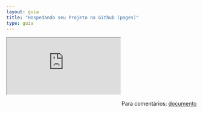 ```yaml
---
layout: guia
title: "Hospedando seu Projeto no Github (pages)"
type: guia
---
```


<iframe src="https://docs.google.com/document/d/e/2PACX-1vTBt5RFp7z-w-JYaZtwW5Ox_0pgixcpzvVUq-V4wINbAHiQuGp1r9fEaPmSbIDF4oJLxQfJYx0D1zVr/pub?embedded=true"></iframe>

<span style="float:right">Para comentários: [documento](https://docs.google.com/document/d/16pOwdMGplazdQZyWoc3Z6xvneoajCaZMYcUqG3o61Gk/edit?usp=sharing)</span>
